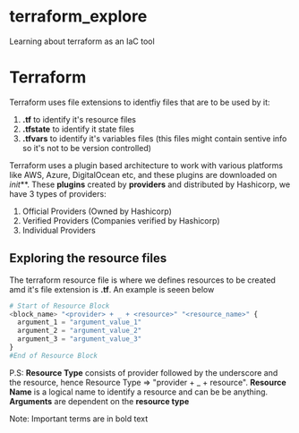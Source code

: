 # terraform_explore
Learning about terraform as an IaC tool

# Terraform
Terraform uses file extensions to identfiy files that are to be used by it:
1. **.tf** to identify it's resource files
2. **.tfstate** to identify it state files
2. **.tfvars** to identify it's variables files (this files might contain sentive info so it's not to be version controlled)

Terraform uses a plugin based architecture to work with various platforms like AWS, Azure, DigitalOcean etc, and these plugins are downloaded on *init***. These **plugins** created by **providers** and distributed by Hashicorp, we have 3 types of providers:
1. Official Providers (Owned by Hashicorp)
2. Verified Providers (Companies verified by Hashicorp)
3. Individual Providers

## Exploring the resource files
The terraform resource file is where we defines resources to be created amd it's file extension is **.tf**. An example is seeen below

```terraform
# Start of Resource Block
<block_name> "<provider> + _ + <resource>" "<resource_name>" {
  argument_1 = "argument_value_1"
  argument_2 = "argument_value_2"
  argument_3 = "argument_value_3"
}
#End of Resource Block
```
P.S: **Resource Type** consists of provider followed by the underscore and the resource, hence Resource Type => "provider + _ + resource". 
**Resource Name** is a logical name to identify a resource and can be be anything.
**Arguments** are dependent on the **resource type**

Note: Important terms are in bold text
